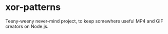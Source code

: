 # xor-patterns
Teeny-weeny never-mind project, to keep somewhere useful MP4 and GIF creators on Node.js.
